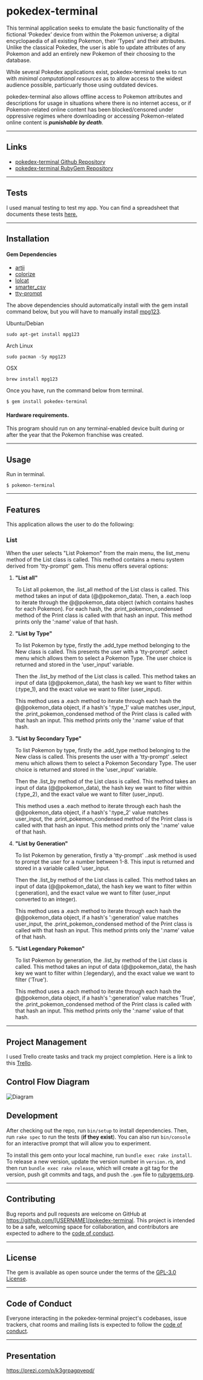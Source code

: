 # pokedex-terminal

This terminal application seeks to emulate the basic functionality of the fictional ‘Pokedex’ device from within the Pokemon universe; a digital encyclopaedia of all existing Pokemon, their ‘Types’ and their attributes. Unlike the classical Pokedex, the user is able to update attributes of any Pokemon and add an entirely new Pokemon of their choosing to the database.

While several Pokedex applications exist, pokedex-terminal seeks to run with *minimal computational resources* as to allow access to the widest audience possible, particuarly those using outdated devices.

pokedex-terminal also allows offline access to Pokemon attributes and descriptions for usage in situations where there is no internet access, or if Pokemon-related online content has been blocked/censored under oppressive regimes where downloading or accessing Pokemon-related online content is ***punishable by death***.

---

## Links
-  [pokedex-terminal Github Repository](https://github.com/novacoole/pokedex-terminal)
-  [pokedex-terminal RubyGem Repository](https://rubygems.org/gems/pokedex-terminal)

---

## Tests

I used manual testing to test my app. You can find a spreadsheet that documents these tests [here.](https://ethercalc.org/1joas16280u9)

---

## Installation
#### Gem Dependencies
* [artii](https://github.com/miketierney/artii)
* [colorize](https://github.com/fazibear/colorize)
* [lolcat](https://github.com/busyloop/lolcat/)
* [smarter_csv](https://github.com/tilo/smarter_csv)
* [tty-prompt](https://github.com/piotrmurach/tty-prompt#32-active_color)

The above dependencies should automatically install with the    gem install command below, but you will have to manually install [mpg123](https://github.com/dominictarr/mpg123).

Ubuntu/Debian
```
sudo apt-get install mpg123
```
Arch Linux
```
sudo pacman -Sy mpg123
```
OSX
```
brew install mpg123
```

Once you have, run the command below from terminal.

```
$ gem install pokedex-terminal
```    
#### Hardware requirements.

This program should run on any terminal-enabled device built during or after the year that the Pokemon franchise was created.

---

## Usage

Run in terminal.
```
$ pokemon-terminal
```
---

## Features

This application allows the user to do the following:

### List

When the user selects "List Pokemon" from the main menu, the list_menu method of the List class is called. This method contains a menu system derived from 'tty-prompt' gem. This menu offers several options:

1. **"List all"**

    To List all pokemon, the .list_all method of the List class is called. This method takes an input of data (@@pokemon_data). Then, a .each loop to iterate through the @@pokemon_data object (which contains hashes for each Pokemon). For each hash, the .print_pokemon_condensed method of the Print class is called with that hash an input. This method prints only the ':name' value of that hash.

2. **"List by Type"**

    To list Pokemon by type, firstly the .add_type method belonging to the New class is called. This presents the user with a 'tty-prompt' .select menu which allows them to select a Pokemon Type. The user choice is returned and stored in the 'user_input' variable.
    
    Then the .list_by method of the List class is called. This method takes an input of data (@@pokemon_data), the hash key we want to filter within (:type_1), and the exact value we want to filter (user_input).

    This method uses a .each method to iterate through  each hash the @@pokemon_data object, if a hash's ':type_1' value matches user_input, the .print_pokemon_condensed method of the Print class is called with that hash an input. This method prints only the ':name' value of that hash.

3. **"List by Secondary Type"**

    To list Pokemon by type, firstly the .add_type method belonging to the New class is called. This presents the user with a 'tty-prompt' .select menu which allows them to select a Pokemon Secondary Type. The user choice is returned and stored in the 'user_input' variable.
    
    Then the .list_by method of the List class is called. This method takes an input of data (@@pokemon_data), the hash key we want to filter within (:type_2), and the exact value we want to filter (user_input).

    This method uses a .each method to iterate through  each hash the @@pokemon_data object, if a hash's ':type_2' value matches user_input, the .print_pokemon_condensed method of the Print class is called with that hash an input. This method prints only the ':name' value of that hash.

4. **"List by Generation"**

    To list Pokemon by generation, firstly a 'tty-prompt' ..ask method is used to prompt the user for a number between 1-8. This input is returned and stored in a variable called 'user_input.

    Then the .list_by method of the List class is called. This method takes an input of data (@@pokemon_data), the hash key we want to filter within (:generation), and the exact value we want to filter (user_input converted to an integer).

    This method uses a .each method to iterate through  each hash the @@pokemon_data object, if a hash's ':generation' value matches user_input, the .print_pokemon_condensed method of the Print class is called with that hash an input. This method prints only the ':name' value of that hash.


5. **"List Legendary Pokemon"**

    To list Pokemon by generation, the .list_by method of the List class is called. This method takes an input of data (@@pokemon_data), the hash key we want to filter within (:legendary), and the exact value we want to filter ('True').

    This method uses a .each method to iterate through  each hash the @@pokemon_data object, if a hash's ':generation' value matches 'True', the .print_pokemon_condensed method of the Print class is called with that hash an input. This method prints only the ':name' value of that hash.

----

## Project Management

I used Trello create tasks and track my project completion. Here is a link to this [Trello](https://trello.com/b/Z1ggJcxD/pokemon-terminal).

## Control Flow Diagram

![Diagram](docs/Control_Flow_Pokedex.png)

## Development

After checking out the repo, run `bin/setup` to install dependencies. Then, run `rake spec` to run the tests (**if they exist**). You can also run `bin/console` for an interactive prompt that will allow you to experiment.

To install this gem onto your local machine, run `bundle exec rake install`. To release a new version, update the version number in `version.rb`, and then run `bundle exec rake release`, which will create a git tag for the version, push git commits and tags, and push the `.gem` file to [rubygems.org](https://rubygems.org).

---

## Contributing

Bug reports and pull requests are welcome on GitHub at https://github.com/[USERNAME]/pokedex-terminal. This project is intended to be a safe, welcoming space for collaboration, and contributors are expected to adhere to the [code of conduct](https://github.com/[USERNAME]/pokedex-terminal/blob/master/CODE_OF_CONDUCT.md).

---

## License

The gem is available as open source under the terms of the [GPL-3.0 License](https://opensource.org/licenses/GPL-3.0).

---

## Code of Conduct

Everyone interacting in the pokedex-terminal project's codebases, issue trackers, chat rooms and mailing lists is expected to follow the [code of conduct](https://github.com/[USERNAME]/pokedex-terminal/blob/master/CODE_OF_CONDUCT.md).

---

## Presentation
https://prezi.com/p/k3grpagpvepd/
